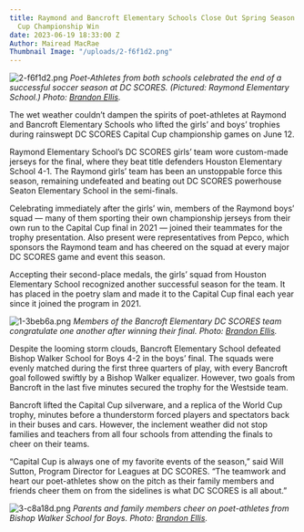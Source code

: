 ```yaml
---
title: Raymond and Bancroft Elementary Schools Close Out Spring Season With Capital
  Cup Championship Win
date: 2023-06-19 18:33:00 Z
Author: Mairead MacRae
Thumbnail Image: "/uploads/2-f6f1d2.png"
---
```


![2-f6f1d2.png](/uploads/2-f6f1d2.png)
*Poet-Athletes from both schools celebrated the end of a successful soccer season at DC SCORES. (Pictured: Raymond Elementary School.) Photo: [Brandon Ellis](https://elliscreatives.com/).*

















The wet weather couldn’t dampen the spirits of poet-athletes at Raymond and Bancroft Elementary Schools who lifted the girls’ and boys’ trophies during rainswept DC SCORES Capital Cup championship games on June 12.

Raymond Elementary School’s DC SCORES girls’ team wore custom-made jerseys for the final, where they beat title defenders Houston Elementary School 4-1. The Raymond girls’ team has been an unstoppable force this season, remaining undefeated and beating out DC SCORES powerhouse Seaton Elementary School in the semi-finals.

Celebrating immediately after the girls’ win, members of the Raymond boys’ squad — many of them sporting their own championship jerseys from their own run to the Capital Cup final in 2021 — joined their teammates for the trophy presentation. Also present were representatives from Pepco, which sponsors the Raymond team and has cheered on the squad at every major DC SCORES game and event this season.

Accepting their second-place medals, the girls’ squad from Houston Elementary School recognized another successful season for the team. It has placed in the poetry slam and made it to the Capital Cup final each year since it joined the program in 2021.

![1-3beb6a.png](/uploads/1-3beb6a.png)
*Members of the Bancroft Elementary DC SCORES team congratulate one another after winning their final. Photo: [Brandon Ellis](https://elliscreatives.com/).*

Despite the looming storm clouds, Bancroft Elementary School defeated Bishop Walker School for Boys 4-2 in the boys’ final. The squads were evenly matched during the first three quarters of play, with every Bancroft goal followed swiftly by a Bishop Walker equalizer. However, two goals from Bancroft in the last five minutes secured the trophy for the Westside team.

Bancroft lifted the Capital Cup silverware, and a replica of the World Cup trophy, minutes before a thunderstorm forced players and spectators back in their buses and cars. However, the inclement weather did not stop families and teachers from all four schools from attending the finals to cheer on their teams.

“Capital Cup is always one of my favorite events of the season,” said Will Sutton, Program Director for Leagues at DC SCORES. “The teamwork and heart our poet-athletes show on the pitch as their family members and friends cheer them on from the sidelines is what DC SCORES is all about.”

![3-c8a18d.png](/uploads/3-c8a18d.png)
*Parents and family members cheer on poet-athletes from Bishop Walker School for Boys. Photo: [Brandon Ellis](https://elliscreatives.com/).*